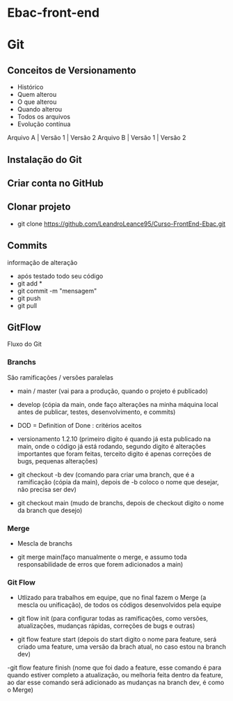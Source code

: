# Ebac-front-end

# Git
## Conceitos de Versionamento
- Histórico
- Quem alterou
- O que alterou
- Quando alterou
- Todos os arquivos
- Evolução contínua

Arquivo A  | Versão 1 | Versão 2
Arquivo B  | Versão 1 | Versão 2

## Instalação do Git

## Criar conta no GitHub

## Clonar projeto
- git clone https://github.com/LeandroLeance95/Curso-FrontEnd-Ebac.git

## Commits
informação de alteração
- após testado todo seu código
- git add *
- git commit -m "mensagem"
- git push
- git pull
## GitFlow
Fluxo do Git
 
### Branchs
São ramificações / versões paralelas

- main / master (vai para a produção, quando o projeto é publicado)
- develop (cópia da main, onde faço alterações na minha máquina local antes de publicar, testes, desenvolvimento, e commits)

- DOD = Definition of Done : critérios aceitos

- versionamento 1.2.10 (primeiro digito é quando já esta publicado na main, onde o código já está rodando, segundo digito é alterações importantes que foram feitas, terceito digito é apenas correções de bugs, pequenas alterações)

- git checkout -b dev (comando para criar uma branch, que é a ramificação (cópia da main), depois de -b coloco o nome que desejar, não precisa ser dev)

- git checkout main (mudo de branchs, depois de checkout digito o nome da branch que desejo)


### Merge
- Mescla de branchs

- git merge main(faço manualmente o merge, e assumo toda responsabilidade de erros que forem adicionados a main)


### Git Flow
- Utlizado para trabalhos em equipe, que no final fazem o Merge (a mescla ou unificação), de todos os códigos desenvolvidos pela equipe

- git flow init (para configurar todas as ramificações, como versões, atualizações, mudanças rápidas, correções de bugs e outras)

- git flow feature start (depois do start digito o nome para feature, será criado uma feature, uma versão da brach atual, no caso estou na branch dev)

-git flow feature finish (nome que foi dado a feature, esse comando é para quando estiver completo a atualização, ou melhoria feita dentro da feature, ao dar esse comando será adicionado as mudanças na branch dev, é como o Merge)

